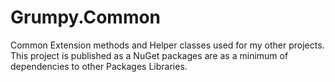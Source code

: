 # Grumpy.Common
Common Extension methods and Helper classes used for my other projects. This project is published as a NuGet packages are as a minimum of dependencies to other Packages Libraries.
